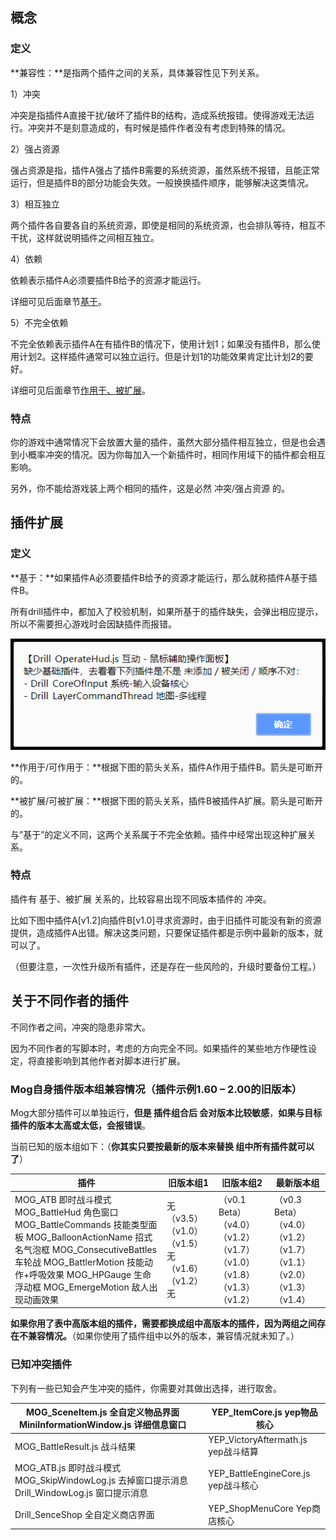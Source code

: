 ## 概念

### 定义

**兼容性：**是指两个插件之间的关系，具体兼容性见下列关系。

1）冲突

冲突是指插件A直接干扰/破坏了插件B的结构，造成系统报错。使得游戏无法运行。冲突并不是刻意造成的，有时候是插件作者没有考虑到特殊的情况。

2）强占资源

强占资源是指，插件A强占了插件B需要的系统资源，虽然系统不报错，且能正常运行，但是插件B的部分功能会失效。一般换换插件顺序，能够解决这类情况。

3）相互独立

两个插件各自要各自的系统资源，即使是相同的系统资源，也会排队等待，相互不干扰，这样就说明插件之间相互独立。

4）依赖

依赖表示插件A必须要插件B给予的资源才能运行。

详细可见后面章节[基于](#基于)。

5）不完全依赖

不完全依赖表示插件A在有插件B的情况下，使用计划1；如果没有插件B，那么使用计划2。这样插件通常可以独立运行。但是计划1的功能效果肯定比计划2的要好。

详细可见后面章节[作用于、被扩展](#作用于、被扩展)。

### 特点

你的游戏中通常情况下会放置大量的插件，虽然大部分插件相互独立，但是也会遇到小概率冲突的情况。因为你每加入一个新插件时，相同作用域下的插件都会相互影响。

另外，你不能给游戏装上两个相同的插件，这是必然 冲突/强占资源 的。

## 插件扩展

### 定义

**基于：**如果插件A必须要插件B给予的资源才能运行，那么就称插件A基于插件B。

所有drill插件中，都加入了校验机制，如果所基于的插件缺失，会弹出相应提示，所以不需要担心游戏时会因缺插件而报错。

![](media/704555545b30b6893b0112b95f5cf2df.png)

**作用于/可作用于：**根据下图的箭头关系，插件A作用于插件B。箭头是可断开的。

**被扩展/可被扩展：**根据下图的箭头关系，插件B被插件A扩展。箭头是可断开的。

与”基于”的定义不同，这两个关系属于不完全依赖。插件中经常出现这种扩展关系。

### 特点

插件有 基于、被扩展 关系的，比较容易出现不同版本插件的 冲突。

比如下图中插件A[v1.2]向插件B[v1.0]寻求资源时，由于旧插件可能没有新的资源提供，造成插件A出错。解决这类问题，只要保证插件都是示例中最新的版本，就可以了。

（但要注意，一次性升级所有插件，还是存在一些风险的，升级时要备份工程。）

## 关于不同作者的插件

不同作者之间，冲突的隐患非常大。

因为不同作者的写脚本时，考虑的方向完全不同。如果插件的某些地方作硬性设定，将直接影响到其他作者对脚本进行扩展。

### Mog自身插件版本组兼容情况（插件示例1.60 – 2.00的旧版本）

Mog大部分插件可以单独运行，**但是 插件组合后
会对版本比较敏感**，**如果与目标插件的版本太高或太低，会报错误**。

当前已知的版本组如下：（**你其实只要按最新的版本来替换 组中所有插件就可以了**）

| 插件                                                                                                                                                                                                                                      | 旧版本组1                                             | 旧版本组2                                                                    | 最新版本组                                                                   |
|-------------------------------------------------------------------------------------------------------------------------------------------------------------------------------------------------------------------------------------------|-------------------------------------------------------|------------------------------------------------------------------------------|------------------------------------------------------------------------------|
| MOG_ATB 即时战斗模式 MOG_BattleHud 角色窗口 MOG_BattleCommands 技能类型面板 MOG_BalloonActionName 招式名气泡框 MOG_ConsecutiveBattles 车轮战 MOG_BattlerMotion 技能动作+呼吸效果 MOG_HPGauge 生命浮动框 MOG_EmergeMotion 敌人出现动画效果 | 无 （v3.5） （v1.0） （v1.5） 无 （v1.6） （v1.2） 无 | （v0.1 Beta） （v4.0） （v1.2） （v1.7） （v1.0） （v1.8） （v1.3） （v1.2） | （v0.3 Beta） （v4.0） （v1.2） （v1.7） （v1.1） （v2.0） （v1.3） （v1.4） |

**如果你用了表中高版本组的插件，需要都换成组中高版本的插件，因为两组之间存在不兼容情况。**（如果你使用了插件组中以外的版本，兼容情况就未知了。）

### 已知冲突插件

下列有一些已知会产生冲突的插件，你需要对其做出选择，进行取舍。

| MOG_SceneItem.js 全自定义物品界面 MiniInformationWindow.js 详细信息窗口                       |   | YEP_ItemCore.js yep物品核心         |
|-----------------------------------------------------------------------------------------------|---|-------------------------------------|
| MOG_BattleResult.js 战斗结果                                                                  |   | YEP_VictoryAftermath.js yep战斗结算 |
| MOG_ATB.js 即时战斗模式MOG_SkipWindowLog.js  去掉窗口提示消息 Drill_WindowLog.js 窗口提示消息 |   | YEP_BattleEngineCore.js yep战斗核心 |
| Drill_SenceShop 全自定义商店界面                                                              |   | YEP_ShopMenuCore Yep商店核心        |
